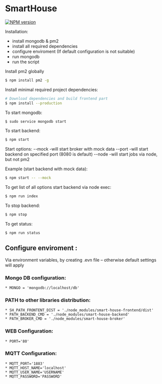 # SmartHouse
<span class="badge-npmversion"><a href="https://npmjs.org/package/smart-house" title="View this project on NPM"><img src="https://img.shields.io/npm/v/badges.svg" alt="NPM version" /></a></span>

Installation:
* install mongodb & pm2
* install all required dependencies
* configure enviroment (If default configuration is not suitable)
* run mongodb
* run the script

Install pm2 globally
```sh
$ npm install pm2 -g
```

Install minimal required project dependencies:
```sh
# Download dependencies and build frontend part
$ npm install --production
```

To start mongodb:
```sh
$ sudo service mongodb start
```

To start backend:
```sh
$ npm start
```

Start options:
    --mock -will start broker with mock data
    --port <n> -will start backend on specified port (8080 is default)
    --node -will start jobs via node, but not pm2

Example (start backend with mock data):
```sh
$ npm start -- --mock
```

To get list of all options start backend via node exec:
```sh
$ npm run index
```

To stop backend:
```sh
$ npm stop
```

To get status:
```sh
$ npm run status
```

## Configure enviroment :
Via environment variables, by creating
.evn file – otherwise default settings will apply

### Mongo DB configuration:
    * MONGO = 'mongodb://localhost/db'    

### PATH to other libraries distribution:
    * SH_PATH_FRONTENT_DIST = './node_modules/smart-house-frontend/dist'
    * PATH_BACKEND_CMD = './node_modules/smart-house-backend'
    * PATH_BROKER_CMD = './node_modules/smart-house-broker'

### WEB Configuration:
    * PORT='80'

### MQTT Configuration:
    * MQTT_PORT='1883'
    * MQTT_HOST_NAME='localhost'
    * MQTT_USER_NAME='USERNAME'
    * MQTT_PASSWORD='PASSWORD'
